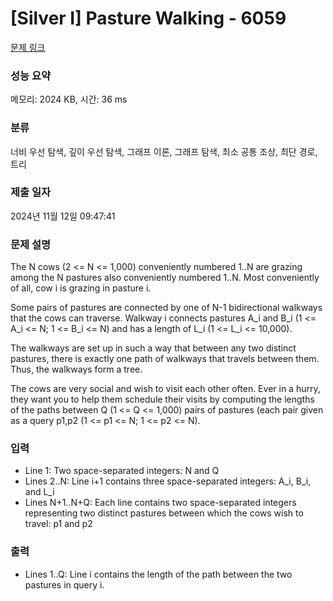 # [Silver I] Pasture Walking - 6059 

[문제 링크](https://www.acmicpc.net/problem/6059) 

### 성능 요약

메모리: 2024 KB, 시간: 36 ms

### 분류

너비 우선 탐색, 깊이 우선 탐색, 그래프 이론, 그래프 탐색, 최소 공통 조상, 최단 경로, 트리

### 제출 일자

2024년 11월 12일 09:47:41

### 문제 설명

<p>The N cows (2 <= N <= 1,000) conveniently numbered 1..N are grazing among the N pastures also conveniently numbered 1..N. Most conveniently of all, cow i is grazing in pasture i.</p>

<p>Some pairs of pastures are connected by one of N-1 bidirectional walkways that the cows can traverse. Walkway i connects pastures A_i and B_i (1 <= A_i <= N; 1 <= B_i <= N) and has a length of L_i (1 <= L_i <= 10,000).</p>

<p>The walkways are set up in such a way that between any two distinct pastures, there is exactly one path of walkways that travels between them. Thus, the walkways form a tree.</p>

<p>The cows are very social and wish to visit each other often. Ever in a hurry, they want you to help them schedule their visits by computing the lengths of the paths between Q (1 <= Q <= 1,000) pairs of pastures (each pair given as a query p1,p2 (1 <= p1 <= N; 1 <= p2 <= N).</p>

### 입력 

 <ul>
	<li>Line 1: Two space-separated integers: N and Q</li>
	<li>Lines 2..N: Line i+1 contains three space-separated integers: A_i, B_i, and L_i</li>
	<li>Lines N+1..N+Q: Each line contains two space-separated integers representing two distinct pastures between which the cows wish to travel: p1 and p2</li>
</ul>

<p> </p>

### 출력 

 <ul>
	<li>Lines 1..Q: Line i contains the length of the path between the two pastures in query i.</li>
</ul>

<p> </p>


